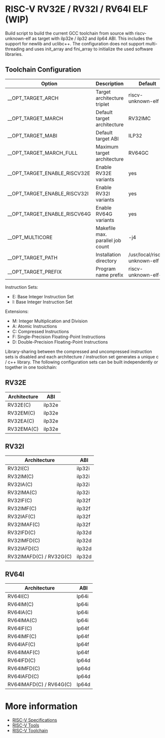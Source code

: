 RISC-V RV32E / RV32I / RV64I ELF (WIP)
======================================

Build script to build the current GCC toolchain from source with riscv-unknown-elf as target with ilp32e / ilp32 and ilp64 ABI.
This includes the support for newlib and uclibc++.
The configuration does not support multi-threading and uses init_array and fini_array to initialize the used software libraries.

Toolchain Configuration
-----------------------

| Option                       | Description                      | Default                      |
| ---------------------------- | -------------------------------- | ---------------------------- |
| __OPT_TARGET_ARCH            | Target architecture triplet      | riscv-unknown-elf            |
| __OPT_TARGET_MARCH           | Default target architecture      | RV32IMC                      |
| __OPT_TARGET_MABI            | Default target ABI               | ILP32                        |
| __OPT_TARGET_MARCH_FULL      | Maximum target architecture      | RV64GC                       |
| __OPT_TARGET_ENABLE_RISCV32E | Enable RV32E variants            | yes                          |
| __OPT_TARGET_ENABLE_RISCV32I | Enable RV32I variants            | yes                          |
| __OPT_TARGET_ENABLE_RISCV64G | Enable RV64G variants            | yes                          |
| __OPT_MULTICORE              | Makefile max. parallel job count | -j4                          |
| __OPT_TARGET_PATH            | Installation directory           | /usr/local/riscv-unknown-elf |
| __OPT_TARGET_PREFIX          | Program name prefix              | riscv-unknown-elf-           |


Instruction Sets:

- E: Base Integer Instruction Set
- I: Base Integer Instruction Set

Extensions:

- M: Integer Multiplication and Division
- A: Atomic Instructions
- C: Compressed Instructions
- F: Single-Precision Floating-Point Instructions
- D: Double-Precision Floating-Point Instructions

Library-sharing between the compressed and uncompressed instruction sets is disabled and each architecture / instruction set generates a unique c / c++ library.
The following configuration sets can be built independently or together in one toolchain:

RV32E
-----

| Architecture | ABI    |
| ------------ | ------ |
| RV32E(C)     | ilp32e |
| RV32EM(C)    | ilp32e |
| RV32EA(C)    | ilp32e |
| RV32EMA(C)   | ilp32e |

RV32I
-----

| Architecture            | ABI    |
| ----------------------- | ------ |
| RV32I(C)                | ilp32i |
| RV32IM(C)               | ilp32i |
| RV32IA(C)               | ilp32i |
| RV32IMA(C)              | ilp32i |
| RV32IF(C)               | ilp32f |
| RV32IMF(C)              | ilp32f |
| RV32IAF(C)              | ilp32f |
| RV32IMAF(C)             | ilp32f |
| RV32IFD(C)              | ilp32d |
| RV32IMFD(C)             | ilp32d |
| RV32IAFD(C)             | ilp32d |
| RV32IMAFD(C) / RV32G(C) | ilp32d |

RV64I
-----

| Architecture            | ABI   |
| ----------------------- | ----- |
| RV64I(C)                | lp64i |
| RV64IM(C)               | lp64i |
| RV64IA(C)               | lp64i |
| RV64IMA(C)              | lp64i |
| RV64IF(C)               | lp64f |
| RV64IMF(C)              | lp64f |
| RV64IAF(C)              | lp64f |
| RV64IMAF(C)             | lp64f |
| RV64IFD(C)              | lp64d |
| RV64IMFD(C)             | lp64d |
| RV64IAFD(C)             | lp64d |
| RV64IMAFD(C) / RV64G(C) | lp64d |

More information
================

- [RISC-V Specifications](https://riscv.org/specifications/)
- [RISC-V Tools](https://github.com/riscv/riscv-tools)
- [RISC-V Toolchain](https://github.com/riscv/riscv-gnu-toolchain)
